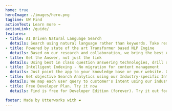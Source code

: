 ```yaml
---
home: true
heroImage: ./images/hero.png
tagline: UW Find 
actionText: Learn more →
actionLink: /guide/
features:
- title: AI Driven Natural Language Search
  details: Search using natural language rather than keywords. Take responsibility for the effectiveness of search and get customers to the information they need quickly and easily.
- title: Powered by state of the art Transformer based NLP Engine
  details: Based on our research and collaboration, we bring the best AI has to offer in Natural Language processing and apply it to Search.
- title: Get the Answer, not just the link
  details: Using best in class question answering technologies, drill down to the content that provides the answer to the query. Give the customer easy access to the information they want and then they can get on with their lives.
- title: Intelligent Indexing - No migration for content management
  details: Just point the app to your knowledge base or your website. Our smart indexing engine will automatically discover and index the content. There is no migration involved.
- title: Get objective Search Analytics using our Industry-specific Intent Engine
  details: We map each user query to customer's intent using our industry specific Intent Engine. Use the intent to run rich analytics on unstructured user queries.
- title: Free Developer Plan. Try it now
  details: Find is free for Developer Edition (forever). Try it out for free with your knowledge bases (websites) before you go live.

footer: Made by Utterworks with ❤️
---
```

